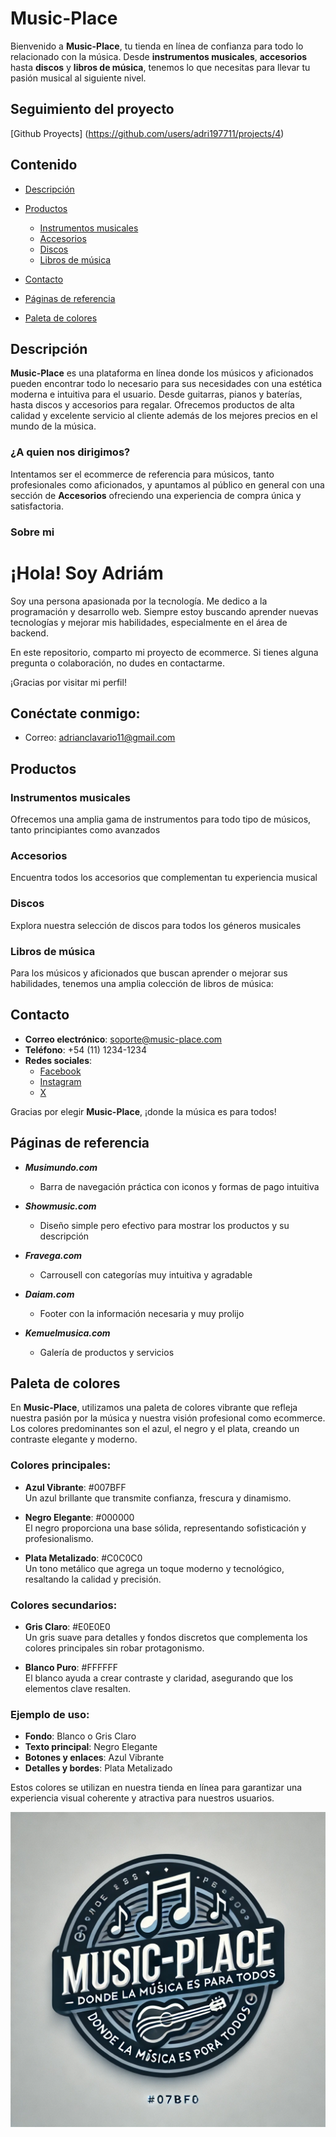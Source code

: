 

# Music-Place

Bienvenido a **Music-Place**, tu tienda en línea de confianza para todo lo relacionado con la música. Desde **instrumentos musicales**, **accesorios** hasta **discos** y **libros de música**, tenemos lo que necesitas para llevar tu pasión musical al siguiente nivel.

## Seguimiento del proyecto

[Github Proyects] (https://github.com/users/adri197711/projects/4)

## Contenido

- [Descripción](#descripción)
- [Productos](#productos)
  - [Instrumentos musicales](#instrumentos-musicales)
  - [Accesorios](#accesorios)
  - [Discos](#discos)
  - [Libros de música](#libros-de-música)

- [Contacto](#contacto)
- [Páginas de referencia](#referencias)
- [Paleta de colores](#colores)


## Descripción

**Music-Place** es una plataforma en línea donde los músicos y aficionados pueden encontrar todo lo necesario para sus necesidades con una estética moderna e intuitiva para el usuario. Desde guitarras, pianos y baterías, hasta discos y accesorios para regalar. Ofrecemos productos de alta calidad y excelente servicio al cliente además de los mejores precios en el mundo de la música.



### ¿A quien nos dirigimos?
Intentamos ser el ecommerce de referencia para músicos, tanto profesionales como aficionados,
y apuntamos al público en general con una sección de **Accesorios** ofreciendo una experiencia de compra única y satisfactoria.

### Sobre mi
# ¡Hola! Soy Adriám
Soy una persona apasionada por la tecnología. Me dedico a la programación y desarrollo web. Siempre estoy buscando aprender nuevas tecnologías y mejorar mis habilidades, especialmente en el área de backend. 

En este repositorio, comparto mi proyecto de ecommerce. Si tienes alguna pregunta o colaboración, no dudes en contactarme.

¡Gracias por visitar mi perfil!

## Conéctate conmigo:
- Correo: adrianclavario11@gmail.com


## Productos

### Instrumentos musicales

Ofrecemos una amplia gama de instrumentos para todo tipo de músicos, tanto principiantes como avanzados


### Accesorios

Encuentra todos los accesorios que complementan tu experiencia musical


### Discos

Explora nuestra selección de discos para todos los géneros musicales

### Libros de música

Para los músicos y aficionados que buscan aprender o mejorar sus habilidades, tenemos una amplia colección de libros de música:


## Contacto

- **Correo electrónico**: soporte@music-place.com
- **Teléfono**: +54 (11) 1234-1234
- **Redes sociales**:  
  - [Facebook](https://facebook.com/musicplace)  
  - [Instagram](https://instagram.com/musicplace)
  - [X](https://X.com/musicplace)

Gracias por elegir **Music-Place**, ¡donde la música es para todos!

## Páginas de referencia
- ***Musimundo.com***
    - Barra de navegación práctica con iconos y formas de pago intuitiva
     
- ***Showmusic.com***
    - Diseño simple pero efectivo para mostrar los productos y su descripción

- ***Fravega.com***
    - Carrousell con categorías muy intuitiva y agradable

- ***Daiam.com***
    - Footer con la información necesaria y muy prolijo
- ***Kemuelmusica.com***
    - Galería de productos y servicios

## Paleta de colores

En **Music-Place**, utilizamos una paleta de colores vibrante que refleja nuestra pasión por la música y nuestra visión profesional como ecommerce. Los colores predominantes son el azul, el negro y el plata, creando un contraste elegante y moderno.

### Colores principales:

- **Azul Vibrante**: #007BFF  
  Un azul brillante que transmite confianza, frescura y dinamismo.

- **Negro Elegante**: #000000  
  El negro proporciona una base sólida, representando sofisticación y profesionalismo.

- **Plata Metalizado**: #C0C0C0  
  Un tono metálico que agrega un toque moderno y tecnológico, resaltando la calidad y precisión.

### Colores secundarios:

- **Gris Claro**: #E0E0E0  
  Un gris suave para detalles y fondos discretos que complementa los colores principales sin robar protagonismo.

- **Blanco Puro**: #FFFFFF  
  El blanco ayuda a crear contraste y claridad, asegurando que los elementos clave resalten.

### Ejemplo de uso:

- **Fondo**: Blanco o Gris Claro
- **Texto principal**: Negro Elegante
- **Botones y enlaces**: Azul Vibrante
- **Detalles y bordes**: Plata Metalizado

Estos colores se utilizan en nuestra tienda en línea para garantizar una experiencia visual coherente y atractiva para nuestros usuarios.

![Logo](design/logo_Music-place_redondo.webp.webp)

